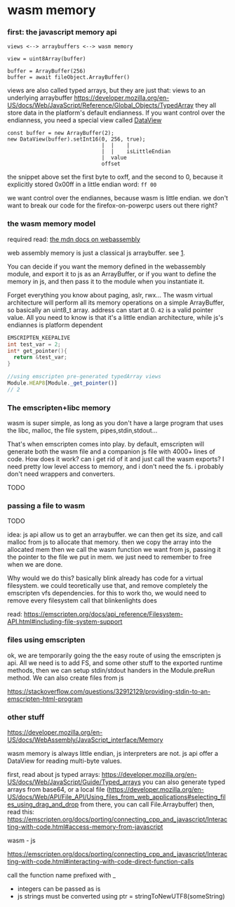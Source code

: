 
# wasm memory

### first: the javascript memory api

    views <--> arraybuffers <--> wasm memory

    view = uint8Array(buffer)

    buffer = ArrayBuffer(256)
    buffer = await fileObject.ArrayBuffer()

views are also called typed arrays, but they are just that:
views to an underlying arraybuffer
https://developer.mozilla.org/en-US/docs/Web/JavaScript/Reference/Global_Objects/TypedArray
they all store data in the platform's default endianness.
If you want control over the endianness, you need a 
special view called [DataView](https://developer.mozilla.org/en-US/docs/Web/JavaScript/Reference/Global_Objects/DataView)

    const buffer = new ArrayBuffer(2);
    new DataView(buffer).setInt16(0, 256, true);
                                  |  |    |
                                  |  |    isLittleEndian
                                  |  value
                                  offset

the snippet above set the first byte to oxff, and the second to 0,
because it explicitly stored 0x00ff in a little endian word: `ff 00`

we want control over the endiannes, because wasm is little endian.
we don't want to break our code for the firefox-on-powerpc users
out there right?

### the wasm memory model

required read: [the mdn docs on webassembly](https://developer.mozilla.org/en-US/docs/WebAssembly/Using_the_JavaScript_API)

web assembly memory is just a classical js arraybuffer. see [1](https://developer.mozilla.org/en-US/docs/WebAssembly/JavaScript_interface/Memory).

You can decide if you want the memory defined in the webassembly module, and export it to js
as an ArrayBuffer,
or if you want to define the memory in js, and then pass it to the module when you instantiate it.

Forget everything you know about paging, aslr, rwx...
The wasm virtual architecture will perform all its memory operations on 
a simple ArrayBuffer, so basically an uint8_t array.
address can start at 0. `42` is a valid pointer value.
All you need to know is that it's a little endian architecture, while js's endiannes is 
platform dependent

```c
EMSCRIPTEN_KEEPALIVE
int test_var = 2;
int* get_pointer(){
  return &test_var;
}
```

```js
//using emscripten pre-generated typedArray views
Module.HEAP8[Module._get_pointer()]
// 2

```

### The emscripten+libc memory

wasm is super simple, as long as you don't have a large program that uses the libc,
malloc, the file system, pipes,stdin,stdout...

That's when emscripten comes into play. by default, emscripten will generate
both the wasm file and a companion js file with 4000+ lines of code.
How does it work? can i get rid of it and just call the wasm exports?
I need pretty low level access to memory, and i don't need the fs. 
i probably don't need wrappers and converters.


TODO


### passing a file to wasm

TODO

idea: js api allow us to get an arraybuffer.
we can then get its size, and call malloc from js to allocate that memory.
then we copy the array into the allocated mem
then we call the wasm function we want from js, passing it the pointer to the
file we put in mem.
we just need to remember to free when we are done.

Why would we do this? basically blink already has code for a virtual filesystem.
we could teoretically use that, and remove completely the emscripten vfs dependencies.
for this to work tho, we would need to remove every filesystem call that blinkenlights does

read:
https://emscripten.org/docs/api_reference/Filesystem-API.html#including-file-system-support

### files  using emscripten

ok, we are temporarily going the the easy route of using
the emscripten js api.
All we need is to add FS, and some other stuff to
the exported runtime methods, then we can 
setup stdin/stdout handers in the Module.preRun method.
We can also create files from js

https://stackoverflow.com/questions/32912129/providing-stdin-to-an-emscripten-html-program








### other stuff

https://developer.mozilla.org/en-US/docs/WebAssembly/JavaScript_interface/Memory

wasm memory is always little endian, js interpreters are not.
js api offer a DataView for reading multi-byte values.

first, read about js typed arrays:
https://developer.mozilla.org/en-US/docs/Web/JavaScript/Guide/Typed_arrays
you can also generate typed arrays from base64, or a local file (https://developer.mozilla.org/en-US/docs/Web/API/File_API/Using_files_from_web_applications#selecting_files_using_drag_and_drop from there, you can call File.Arraybuffer)
then, read this:
https://emscripten.org/docs/porting/connecting_cpp_and_javascript/Interacting-with-code.html#access-memory-from-javascript

wasm - js 

https://emscripten.org/docs/porting/connecting_cpp_and_javascript/Interacting-with-code.html#interacting-with-code-direct-function-calls

call the function name prefixed with _

- integers can be passed as is
- js strings must be converted using ptr = stringToNewUTF8(someString)


